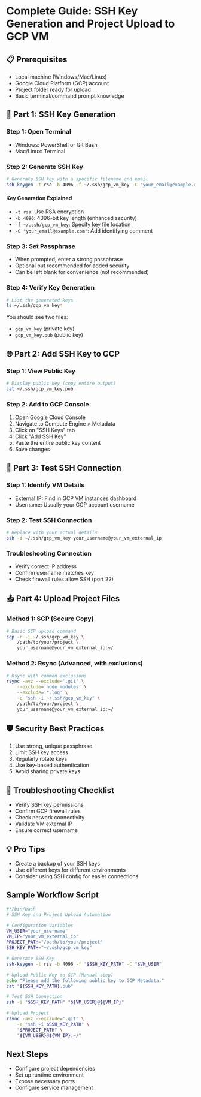 # Complete Guide: SSH Key Generation and Project Upload to GCP VM

## 📋 Prerequisites
- Local machine (Windows/Mac/Linux)
- Google Cloud Platform (GCP) account
- Project folder ready for upload
- Basic terminal/command prompt knowledge

## 🔑 Part 1: SSH Key Generation

### Step 1: Open Terminal
- Windows: PowerShell or Git Bash
- Mac/Linux: Terminal

### Step 2: Generate SSH Key
```bash
# Generate SSH key with a specific filename and email
ssh-keygen -t rsa -b 4096 -f ~/.ssh/gcp_vm_key -C "your_email@example.com"
```

#### Key Generation Explained
- `-t rsa`: Use RSA encryption
- `-b 4096`: 4096-bit key length (enhanced security)
- `-f ~/.ssh/gcp_vm_key`: Specify key file location
- `-C "your_email@example.com"`: Add identifying comment

### Step 3: Set Passphrase
- When prompted, enter a strong passphrase
- Optional but recommended for added security
- Can be left blank for convenience (not recommended)

### Step 4: Verify Key Generation
```bash
# List the generated keys
ls ~/.ssh/gcp_vm_key*
```
You should see two files:
- `gcp_vm_key` (private key)
- `gcp_vm_key.pub` (public key)

## 🌐 Part 2: Add SSH Key to GCP

### Step 1: View Public Key
```bash
# Display public key (copy entire output)
cat ~/.ssh/gcp_vm_key.pub
```

### Step 2: Add to GCP Console
1. Open Google Cloud Console
2. Navigate to Compute Engine > Metadata
3. Click on "SSH Keys" tab
4. Click "Add SSH Key"
5. Paste the entire public key content
6. Save changes

## 🧪 Part 3: Test SSH Connection

### Step 1: Identify VM Details
- External IP: Find in GCP VM instances dashboard
- Username: Usually your GCP account username

### Step 2: Test SSH Connection
```bash
# Replace with your actual details
ssh -i ~/.ssh/gcp_vm_key your_username@your_vm_external_ip
```

### Troubleshooting Connection
- Verify correct IP address
- Confirm username matches key
- Check firewall rules allow SSH (port 22)

## 📤 Part 4: Upload Project Files

### Method 1: SCP (Secure Copy)
```bash
# Basic SCP upload command
scp -r -i ~/.ssh/gcp_vm_key \
    /path/to/your/project \
    your_username@your_vm_external_ip:~/
```

### Method 2: Rsync (Advanced, with exclusions)
```bash
# Rsync with common exclusions
rsync -avz --exclude='.git' \
    --exclude='node_modules' \
    --exclude='*.log' \
    -e "ssh -i ~/.ssh/gcp_vm_key" \
    /path/to/your/project \
    your_username@your_vm_external_ip:~/
```

## 🛡️ Security Best Practices
1. Use strong, unique passphrase
2. Limit SSH key access
3. Regularly rotate keys
4. Use key-based authentication
5. Avoid sharing private keys

## 🔧 Troubleshooting Checklist
- Verify SSH key permissions
- Confirm GCP firewall rules
- Check network connectivity
- Validate VM external IP
- Ensure correct username

## 💡 Pro Tips
- Create a backup of your SSH keys
- Use different keys for different environments
- Consider using SSH config for easier connections

## Sample Workflow Script
```bash
#!/bin/bash
# SSH Key and Project Upload Automation

# Configuration Variables
VM_USER="your_username"
VM_IP="your_vm_external_ip"
PROJECT_PATH="/path/to/your/project"
SSH_KEY_PATH="~/.ssh/gcp_vm_key"

# Generate SSH Key
ssh-keygen -t rsa -b 4096 -f "$SSH_KEY_PATH" -C "$VM_USER"

# Upload Public Key to GCP (Manual step)
echo "Please add the following public key to GCP Metadata:"
cat "${SSH_KEY_PATH}.pub"

# Test SSH Connection
ssh -i "$SSH_KEY_PATH" "${VM_USER}@${VM_IP}"

# Upload Project
rsync -avz --exclude='.git' \
    -e "ssh -i $SSH_KEY_PATH" \
    "$PROJECT_PATH" \
    "${VM_USER}@${VM_IP}:~/"
```

## Next Steps
- Configure project dependencies
- Set up runtime environment
- Expose necessary ports
- Configure service management
